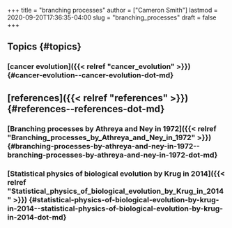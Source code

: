 +++
title = "branching processes"
author = ["Cameron Smith"]
lastmod = 2020-09-20T17:36:35-04:00
slug = "branching_processes"
draft = false
+++

## Topics {#topics}


### [cancer evolution]({{< relref "cancer_evolution" >}}) {#cancer-evolution--cancer-evolution-dot-md}


## [references]({{< relref "references" >}}) {#references--references-dot-md}


### [Branching processes by Athreya and Ney in 1972]({{< relref "Branching_processes_by_Athreya_and_Ney_in_1972" >}}) {#branching-processes-by-athreya-and-ney-in-1972--branching-processes-by-athreya-and-ney-in-1972-dot-md}


### [Statistical physics of biological evolution by Krug in 2014]({{< relref "Statistical_physics_of_biological_evolution_by_Krug_in_2014" >}}) {#statistical-physics-of-biological-evolution-by-krug-in-2014--statistical-physics-of-biological-evolution-by-krug-in-2014-dot-md}

